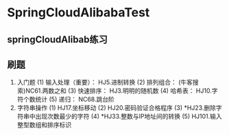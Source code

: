 # SpringCloudAlibabaTest

## springCloudAlibab练习

## 刷题

1. 入门题
   (1) 输入处理（重要）： HJ5.进制转换
   (2) 排列组合： (牛客搜索)NC61.两数之和
   (3) 快速排序： HJ3.明明的随机数
   (4) 哈希表： HJ10.字符个数统计
   (5) 递归： NC68.跳台阶
2. 字符串操作
   (1) HJ17.坐标移动
   (2) HJ20.密码验证合格程序
   (3) *HJ23.删除字符串中出现次数最少的字符
   (4) *HJ33.整数与IP地址间的转换
   (5) HJ101.输入整型数组和排序标识
